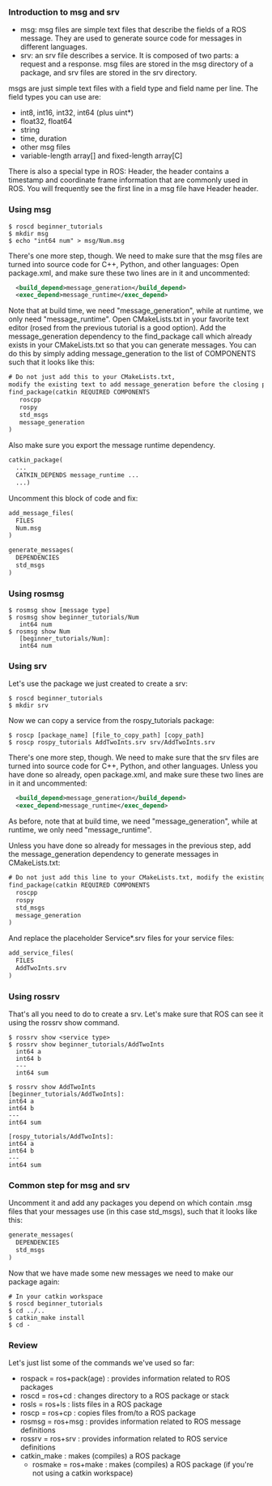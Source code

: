 
### Introduction to msg and srv
 * msg: msg files are simple text files that describe the fields of a ROS message. 
        They are used to generate source code for messages in different languages.
 * srv: an srv file describes a service. It is composed of two parts: a request and a response.
msg files are stored in the msg directory of a package, and srv files are stored in the srv directory.

msgs are just simple text files with a field type and field name per line. The field types you can use are:
 * int8, int16, int32, int64 (plus uint*)
 * float32, float64
 * string
 * time, duration
 * other msg files
 * variable-length array[] and fixed-length array[C]
 
There is also a special type in ROS: 
Header, the header contains a timestamp and coordinate frame information that are commonly used in ROS. 
You will frequently see the first line in a msg file have Header header.

### Using msg
```shell
$ roscd beginner_tutorials
$ mkdir msg
$ echo "int64 num" > msg/Num.msg
```
There's one more step, though. We need to make sure that the msg files are turned into source code for C++, Python, and other languages:
Open package.xml, and make sure these two lines are in it and uncommented:
```xml
  <build_depend>message_generation</build_depend>
  <exec_depend>message_runtime</exec_depend>
```
Note that at build time, we need "message_generation", while at runtime, we only need "message_runtime".
Open CMakeLists.txt in your favorite text editor (rosed from the previous tutorial is a good option).
Add the message_generation dependency to the find_package call which already exists in your CMakeLists.txt so that you can generate messages. You can do this by simply adding message_generation to the list of COMPONENTS such that it looks like this:
```txt
# Do not just add this to your CMakeLists.txt, 
modify the existing text to add message_generation before the closing parenthesis
find_package(catkin REQUIRED COMPONENTS
   roscpp
   rospy
   std_msgs
   message_generation
)
```
Also make sure you export the message runtime dependency.
```txt
catkin_package(
  ...
  CATKIN_DEPENDS message_runtime ...
  ...)
```
Uncomment this block of code and fix: 
```txt
add_message_files(
  FILES
  Num.msg
)
```
```txt
generate_messages(
  DEPENDENCIES
  std_msgs
)
```

### Using rosmsg

``` shell
$ rosmsg show [message type]
$ rosmsg show beginner_tutorials/Num
   int64 num
$ rosmsg show Num
   [beginner_tutorials/Num]:
   int64 num
```

### Using srv
Let's use the package we just created to create a srv:

```shell
$ roscd beginner_tutorials
$ mkdir srv
```

Now we can copy a service from the rospy_tutorials package:
```shell
$ roscp [package_name] [file_to_copy_path] [copy_path]
$ roscp rospy_tutorials AddTwoInts.srv srv/AddTwoInts.srv
```
There's one more step, though. We need to make sure that the srv files are turned into source code 
for C++, Python, and other languages.
Unless you have done so already, open package.xml, and make sure these two lines are in it and uncommented:
```xml
  <build_depend>message_generation</build_depend>
  <exec_depend>message_runtime</exec_depend>
```
As before, note that at build time, we need "message_generation", 
while at runtime, we only need "message_runtime".

Unless you have done so already for messages in the previous step, 
add the message_generation dependency to generate messages in CMakeLists.txt:

```txt
# Do not just add this line to your CMakeLists.txt, modify the existing line
find_package(catkin REQUIRED COMPONENTS
  roscpp
  rospy
  std_msgs
  message_generation
)
```
And replace the placeholder Service*.srv files for your service files:
```txt
add_service_files(
  FILES
  AddTwoInts.srv
)
```

### Using rossrv
That's all you need to do to create a srv. Let's make sure that ROS can see it using the rossrv show command.

```shell
$ rossrv show <service type>
$ rossrv show beginner_tutorials/AddTwoInts
  int64 a
  int64 b
  ---
  int64 sum
```

```shell
$ rossrv show AddTwoInts
[beginner_tutorials/AddTwoInts]:
int64 a
int64 b
---
int64 sum

[rospy_tutorials/AddTwoInts]:
int64 a
int64 b
---
int64 sum
```

### Common step for msg and srv

Uncomment it and add any packages you depend on which contain .msg files that your messages use (in this case std_msgs), such that it looks like this:

```txt
generate_messages(
  DEPENDENCIES
  std_msgs
)
```
Now that we have made some new messages we need to make our package again:
```shell
# In your catkin workspace
$ roscd beginner_tutorials
$ cd ../..
$ catkin_make install
$ cd -
```

### Review
Let's just list some of the commands we've used so far:
 * rospack = ros+pack(age) : provides information related to ROS packages
 * roscd = ros+cd : changes directory to a ROS package or stack
 * rosls = ros+ls : lists files in a ROS package
 * roscp = ros+cp : copies files from/to a ROS package
 * rosmsg = ros+msg : provides information related to ROS message definitions
 * rossrv = ros+srv : provides information related to ROS service definitions
 * catkin_make : makes (compiles) a ROS package
   * rosmake = ros+make : makes (compiles) a ROS package (if you're not using a catkin workspace)





